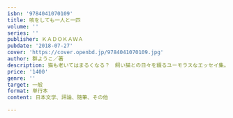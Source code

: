 ```yaml
---
isbn: '9784041070109'
title: 咳をしても一人と一匹
volume: ''
series: ''
publisher: ＫＡＤＯＫＡＷＡ
pubdate: '2018-07-27'
cover: 'https://cover.openbd.jp/9784041070109.jpg'
author: 群ようこ／著
description: 猫も老いてはまるくなる？　飼い猫との日々を綴るユーモラスなエッセイ集。
price: '1400'
genre: ''
target: 一般
format: 単行本
content: 日本文学、評論、随筆、その他

---
```

